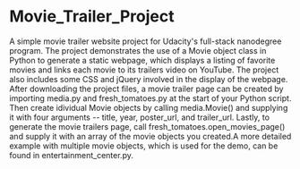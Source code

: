 # Movie_Trailer_Project
A simple movie trailer website project for Udacity's full-stack nanodegree program. The project demonstrates the use of a 
Movie object class in Python to generate a static webpage, which displays a listing of favorite movies and links each movie to 
its trailers video on YouTube. The project also includes some CSS and jQuery involved in the display of the webpage.
After downloading the project files, a movie trailer page can be created by importing media.py and fresh_tomatoes.py at the 
start of your Python script. Then create idividual Movie objects by calling media.Movie() and supplying it with four arguments 
-- title, year, poster_url, and trailer_url. Lastly, to generate the movie trailers page, call fresh_tomatoes.open_movies_page() 
and supply it with an array of the movie objects you created.A more detailed example with multiple movie objects, which is used for the demo, can be found in entertainment_center.py.
